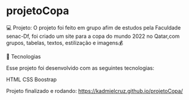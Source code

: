 # projetoCopa

💻 Projeto:
O projeto foi feito em grupo afim de estudos pela Faculdade senac-Df, foi criado um site para a copa do mundo 2022 no Qatar,com grupos, tabelas, textos, estilização e imagens💰



🚀 Tecnologias


Esse projeto foi desenvolvido com as seguintes tecnologias:

HTML
CSS
Boostrap


Projeto finalizado e rodando:
https://kadmielcruz.github.io/projetoCopa/
